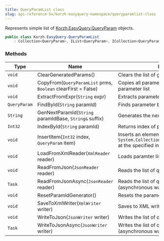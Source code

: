 ```yaml
---
title: QueryParamList class
slug: api-reference-5x/korzh-easyquery-namespace/queryparamlist-class
---
```


Represents simple list of [Korzh.EasyQuery.QueryParam](//easyquery/docs/api-reference-5x/korzh-easyquery-namespace/queryparam-class) objects.
```csharp
public class Korzh.EasyQuery.QueryParamList
    : Collection<QueryParam>, IList<QueryParam>, ICollection<QueryParam>, IEnumerable<QueryParam>, IEnumerable, IList, ICollection, IReadOnlyList<QueryParam>, IReadOnlyCollection<QueryParam>

```

### Methods

| Type | Name | Description | 
| --- | --- | --- | 
| `void` | ClearGeneratedParams() | Clears the list of generated parameters. | 
| `void` | CopyFrom(`QueryParamList` prms, `Boolean` clearFirst = False) | Copies all parameters from some other parameter list | 
| `void` | ExtractFromExpr(`String` expr) | Extracts parameters from expression. | 
| `QueryParam` | FindById(`String` paramId) | Finds parameter by its ID. | 
| `String` | GenNextParamId(`String` paramIdBase, `String&` suffix) | Generates the next parameter identifier. | 
| `Int32` | IndexById(`String` paramId) | Returns index of parameter by its ID. | 
| `void` | InsertItem(`Int32` index, `QueryParam` item) | Inserts an element into the `System.Collections.ObjectModel.Collection'1` at the specified index. | 
| `void` | LoadFromXmlReader(`XmlReader` reader) | Loads paramter list from XML reader. | 
| `void` | ReadFromJson(`JsonReader` reader) | Reads the list of query parameters from JSON. | 
| `Task` | ReadFromJsonAsync(`JsonReader` reader) | Reads the list of query parameters from JSON (asynchronous way). | 
| `void` | ResetParamIdGenerator() | Resets the parameter identifier generator. | 
| `void` | SaveToXmlWriter(`XmlWriter` writer) | Saves to XML writer. | 
| `void` | WriteToJson(`JsonWriter` writer) | Writes the list of query parameters to JSON. | 
| `Task` | WriteToJsonAsync(`JsonWriter` writer) | Writes the list of query parameters to JSON (asynchronous way). |